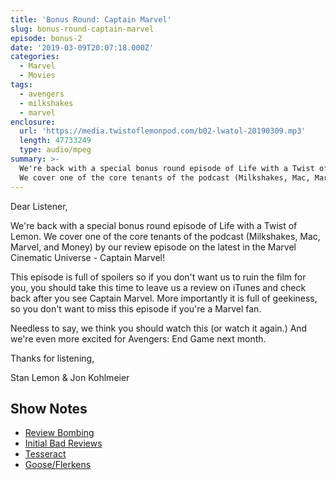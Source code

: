 ```yaml
---
title: 'Bonus Round: Captain Marvel'
slug: bonus-round-captain-marvel
episode: bonus-2
date: '2019-03-09T20:07:18.000Z'
categories:
  - Marvel
  - Movies
tags:
  - avengers
  - milkshakes
  - marvel
enclosure:
  url: 'https://media.twistoflemonpod.com/b02-lwatol-20190309.mp3'
  length: 47733249
  type: audio/mpeg
summary: >-
  We're back with a special bonus round episode of Life with a Twist of Lemon.
  We cover one of the core tenants of the podcast (Milkshakes, Mac, Marvel, and
---
```


Dear Listener,

We're back with a special bonus round episode of Life with a Twist of Lemon. We cover one of the core tenants of the podcast (Milkshakes, Mac, Marvel, and Money) by our review episode on the latest in the Marvel Cinematic Universe - Captain Marvel!

This episode is full of spoilers so if you don't want us to ruin the film for you, you should take this time to leave us a review on iTunes and check back after you see Captain Marvel. More importantly it is full of geekiness, so you don't want to miss this episode if you're a Marvel fan.

Needless to say, we think you should watch this (or watch it again.) And we're even more excited for Avengers: End Game next month.

Thanks for listening,

Stan Lemon & Jon Kohlmeier

## Show Notes

- [Review Bombing](http://fortune.com/2019/03/08/captain-marvel-rotten-tomatoes-review/)
- [Initial Bad Reviews](https://ew.com/movies/2019/03/05/captain-marvel-reviews-brie-larson/)
- [Tesseract](https://marvelcinematicuniverse.fandom.com/wiki/Tesseract)
- [Goose/Flerkens](https://www.ign.com/articles/2019/03/09/captain-marvels-cat-goose-what-is-a-flerken-flirken-flurkin-flurken-flurkan)
